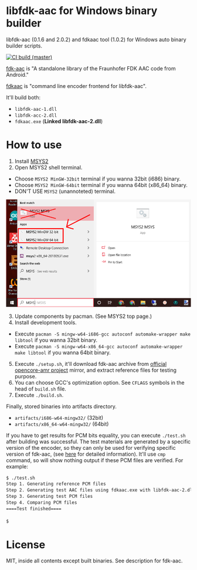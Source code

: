 # libfdk-aac for Windows binary builder

libfdk-aac (0.1.6 and 2.0.2) and fdkaac tool (1.0.2) for Windows auto binary builder scripts.

[![CI build (master)](https://github.com/kekyo/fdk-aac-win32-builder/workflows/Build/badge.svg?branch=master)](https://github.com/kekyo/fdk-aac-win32-builder/actions?query=branch%3Amaster)

[fdk-aac](https://github.com/mstorsjo/fdk-aac) is "A standalone library of the Fraunhofer FDK AAC code from Android."

[fdkaac](https://github.com/nu774/fdkaac) is "command line encoder frontend for libfdk-aac".

It'll build both:

* `libfdk-aac-1.dll`
* `libfdk-acc-2.dll`
* `fdkaac.exe` (**Linked libfdk-aac-2.dll**)

# How to use

1. Install [MSYS2](http://www.msys2.org/)
2. Open MSYS2 shell terminal.
  * Choose `MSYS2 MinGW-32bit` terminal if you wanna 32bit (i686) binary.
  * Choose `MSYS2 MinGW-64bit` terminal if you wanna 64bit (x86_64) binary.
  * DON'T USE `MSYS2` (unannoteted) terminal.
  
  ![Terminals](Images/terminals.png)
  
3. Update components by pacman. (See MSYS2 top page.)
4. Install development tools.
  * Execute `pacman -S mingw-w64-i686-gcc autoconf automake-wrapper make libtool` if you wanna 32bit binary.
  * Execute `pacman -S mingw-w64-x86_64-gcc autoconf automake-wrapper make libtool` if you wanna 64bit binary.
5. Execute `./setup.sh`, it'll download fdk-aac archive from [official opencore-amr project](https://sourceforge.net/projects/opencore-amr/) mirror, and extract reference files for testing purpose.
6. You can choose GCC's optimization option. See `CFLAGS` symbols in the head of `build.sh` file.
7. Execute `./build.sh`.

Finally, stored binaries into artifacts directory.
  * `artifacts/i686-w64-mingw32/` (32bit)
  * `artifacts/x86_64-w64-mingw32/` (64bit)

If you have to get results for PCM bits equality, you can execute `./test.sh` after building was successful. The test materials are generated by a specific version of the encoder, so they can only be used for verifying specific version of fdk-aac,  (see [here](./test-materials/README.md) for detailed information). It'll use `cmp` command, so will show nothing output if these PCM files are verified. For example:

```sh
$ ./test.sh
Step 1. Generating reference PCM files
Step 2. Generating test AAC files using fdkaac.exe with libfdk-aac-2.dll
Step 3. Generating test PCM files
Step 4. Comparing PCM files
====Test finished====

$
```

# License

MIT, inside all contents except built binaries. See description for fdk-aac.
